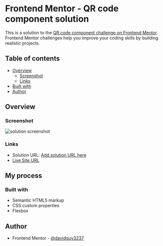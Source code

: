 # Frontend Mentor - QR code component solution

This is a solution to the [QR code component challenge on Frontend Mentor](https://www.frontendmentor.io/challenges/qr-code-component-iux_sIO_H). Frontend Mentor challenges help you improve your coding skills by building realistic projects.

## Table of contents

- [Overview](#overview)
  - [Screenshot](#screenshot)
  - [Links](#links)
- [Built with](#built-with)
- [Author](#author)

## Overview

### Screenshot
![solution screenshot](https://github.com/davidguy3237/frontend-mentor-qr-code/assets/112038666/be7f6f67-ea67-4aef-b06c-ea28517da3b4)

### Links

- Solution URL: [Add solution URL here](https://your-solution-url.com)
- [Live Site URL](https://davidguy3237.github.io/frontend-mentor-qr-code/)

## My process

### Built with

- Semantic HTML5 markup
- CSS custom properties
- Flexbox

## Author

- Frontend Mentor - [@davidguy3237](https://www.frontendmentor.io/profile/davidguy3237)

